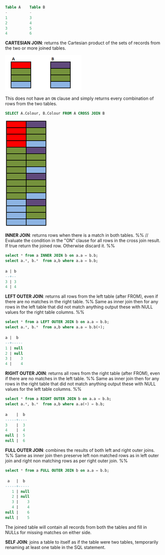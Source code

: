 ```sql
Table A    Table B
-          -
1          3
2          4
3          5
4          6
```

**CARTESIAN JOIN**: returns the Cartesian product of the sets of records from the two or more joined tables.

![Pasted image 20231202194900](../../../../../_Attachments/Pasted%20image%2020231202194900.png)

This does not have an `ON` clause and simply returns every combination of rows from the two tables.

```SQL
SELECT A.Colour, B.Colour FROM A CROSS JOIN B
```

![Pasted image 20231202194930](../../../../../_Attachments/Pasted%20image%2020231202194930.png)


**INNER JOIN**: returns rows when there is a match in both tables.
 %% // Evaluate the condition in the "ON" clause for all rows in the cross join result. If true return the joined row. Otherwise discard it. %%

```sql
select * from a INNER JOIN b on a.a = b.b;
select a.*, b.*  from a,b where a.a = b.b;

a | b
--+--
3 | 3
4 | 4
```

**LEFT OUTER JOIN**: returns all rows from the left table (after FROM), even if there are no matches in the right table.
%% Same as inner join then for any rows in the left table that did not match anything output these with NULL values for the right table columns. %%

```sql
select * from a LEFT OUTER JOIN b on a.a = b.b;
select a.*, b.*  from a,b where a.a = b.b(+);

a |  b
--+-----
1 | null
2 | null
3 |    3
4 |    4
```

**RIGHT OUTER JOIN**: returns all rows from the right table (after FROM), even if there are no matches in the left table.
%% Same as inner join then for any rows in the right table that did not match anything output these with NULL values for the left table columns. %%

```sql
select * from a RIGHT OUTER JOIN b on a.a = b.b;
select a.*, b.*  from a,b where a.a(+) = b.b;

a    |  b
-----+----
3    |  3
4    |  4
null |  5
null |  6
```

**FULL OUTER JOIN**: combines the results of both left and right outer joins.
%% Same as inner join then preserve left non matched rows as in left outer join and right non matching rows as per right outer join. %%

```sql
select * from a FULL OUTER JOIN b on a.a = b.b;

 a   |  b
-----+-----
   1 | null
   2 | null
   3 |    3
   4 |    4
null |    6
null |    5
```

The joined table will contain all records from both the tables and fill in NULLs for missing matches on either side.

**SELF JOIN**: joins a table to itself as if the table were two tables, temporarily renaming at least one table in the SQL statement.

